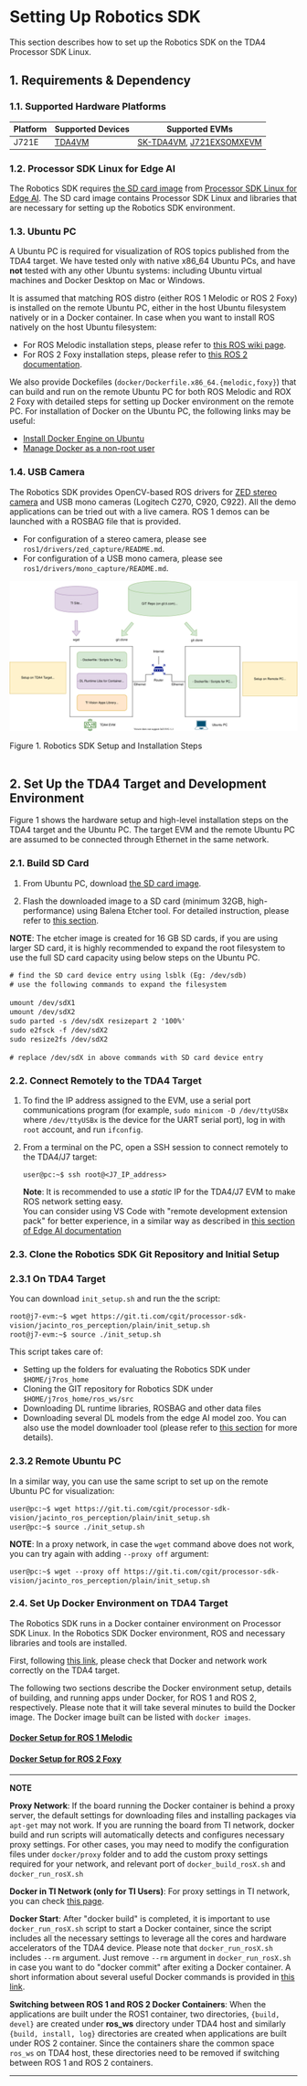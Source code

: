 
Setting Up Robotics SDK
=======================

This section describes how to set up the Robotics SDK on the TDA4 Processor SDK Linux.

## 1. Requirements & Dependency

### 1.1. Supported Hardware Platforms

 Platform | Supported Devices                           | Supported EVMs
----------|---------------------------------------------|-----------------------------------------------
 J721E    | [TDA4VM](https://www.ti.com/product/TDA4VM) | [SK-TDA4VM](https://www.ti.com/tool/SK-TDA4VM), [J721EXSOMXEVM](https://www.ti.com/tool/J721EXSOMXEVM)

### 1.2. Processor SDK Linux for Edge AI
The Robotics SDK requires [the SD card image](http://software-dl.ti.com/jacinto7/esd/processor-sdk-linux-sk-tda4vm/08_00_01_10/exports/ti-processor-sdk-linux-sk-tda4vm-etcher-image.zip) from [Processor SDK Linux for Edge AI](https://www.ti.com/tool/download/PROCESSOR-SDK-LINUX-SK-TDA4VM#release-notes/08.00.01.10). The SD card image contains Processor SDK Linux and libraries that are necessary for setting up the Robotics SDK environment.

### 1.3. Ubuntu PC
A Ubuntu PC is required for visualization of ROS topics published from the TDA4 target. We have tested only with native x86_64 Ubuntu PCs, and have **not** tested with any other Ubuntu systems: including Ubuntu virtual machines and Docker Desktop on Mac or Windows.

It is assumed that matching ROS distro (either ROS 1 Melodic or ROS 2 Foxy) is installed on the remote Ubuntu PC, either in the host Ubuntu filesystem natively or in a Docker container. In case when you want to install ROS natively on the host Ubuntu filesystem:
* For ROS Melodic installation steps, please refer to [this ROS wiki page](http://wiki.ros.org/melodic/Installation/Ubuntu).
* For ROS 2 Foxy installation steps, please refer to [this ROS 2 documentation](https://docs.ros.org/en/foxy/Installation.html).

We also provide Dockefiles (`docker/Dockerfile.x86_64.{melodic,foxy}`) that can build and run on the remote Ubuntu PC for both ROS Melodic and ROX 2 Foxy with detailed steps for setting up Docker environment on the remote PC. For installation of Docker on the Ubuntu PC, the following links may be useful:
* [Install Docker Engine on Ubuntu](https://docs.docker.com/engine/install/ubuntu/)
* [Manage Docker as a non-root user](https://docs.docker.com/engine/install/linux-postinstall/#manage-docker-as-a-non-root-user)

### 1.4. USB Camera
The Robotics SDK provides OpenCV-based ROS drivers for [ZED stereo camera](https://www.stereolabs.com/zed/) and USB mono cameras (Logitech C270, C920, C922). All the demo applications can be tried out with a live camera. ROS 1 demos can be launched with a ROSBAG file that is provided.

* For configuration of a stereo camera, please see `ros1/drivers/zed_capture/README.md`.
* For configuration of a USB mono camera, please see `ros1/drivers/mono_capture/README.md`.

![](docs/tiovx_ros_setup.svg)
<figcaption>Figure 1. Robotics SDK Setup and Installation Steps</figcaption>
<br />

<!-- ================================================================================= -->
## 2. Set Up the TDA4 Target and Development Environment
Figure 1 shows the hardware setup and high-level installation steps on the TDA4 target and the Ubuntu PC. The target EVM and the remote Ubuntu PC are assumed to be connected through Ethernet in the same network.

### 2.1. Build SD Card

1. From Ubuntu PC, download [the SD card image](http://software-dl.ti.com/jacinto7/esd/processor-sdk-linux-sk-tda4vm/08_00_01_10/exports/ti-processor-sdk-linux-sk-tda4vm-etcher-image.zip).

2. Flash the downloaded image to a SD card (minimum 32GB, high-performance) using Balena Etcher tool. For detailed instruction, please refer to [this section](http://software-dl.ti.com/jacinto7/esd/processor-sdk-linux-sk-tda4vm/08_00_01_10/exports/docs/getting_started.html#software-setup).

**NOTE**: The etcher image is created for 16 GB SD cards, if you are using larger SD card, it is highly recommended to expand the root filesystem to use the full SD card capacity using below steps on the Ubuntu PC.

```
# find the SD card device entry using lsblk (Eg: /dev/sdb)
# use the following commands to expand the filesystem

umount /dev/sdX1
umount /dev/sdX2
sudo parted -s /dev/sdX resizepart 2 '100%'
sudo e2fsck -f /dev/sdX2
sudo resize2fs /dev/sdX2

# replace /dev/sdX in above commands with SD card device entry
```

### 2.2. Connect Remotely to the TDA4 Target

1. To find the IP address assigned to the EVM, use a serial port communications program (for example, `sudo minicom -D /dev/ttyUSBx` where `/dev/ttyUSBx` is the device for the UART serial port), log in with `root` account, and run `ifconfig`.

2. From a terminal on the PC, open a SSH session to connect remotely to the TDA4/J7 target:
    ```
    user@pc:~$ ssh root@<J7_IP_address>
    ```
    **Note**: It is recommended to use a *static* IP for the TDA4/J7 EVM to make ROS network setting easy.<br />
    You can consider using VS Code with "remote development extension pack" for better experience, in a similar way as described in [this section of Edge AI documentation](http://software-dl.ti.com/jacinto7/esd/processor-sdk-linux-sk-tda4vm/08_00_01_10/exports/docs/getting_started.html#connect-remotely)

### 2.3. Clone the Robotics SDK Git Repository and Initial Setup
### 2.3.1 On TDA4 Target
You can download `init_setup.sh` and run the the script:
```
root@j7-evm:~$ wget https://git.ti.com/cgit/processor-sdk-vision/jacinto_ros_perception/plain/init_setup.sh
root@j7-evm:~$ source ./init_setup.sh
```
This script takes care of:
* Setting up the folders for evaluating the Robotics SDK under `$HOME/j7ros_home`
* Cloning the GIT repository for Robotics SDK under `$HOME/j7ros_home/ros_ws/src`
* Downloading DL runtime libraries, ROSBAG and other data files
* Downloading several DL models from the edge AI model zoo. You can also use the model downloader tool (please refer to [this section](http://software-dl.ti.com/jacinto7/esd/processor-sdk-linux-sk-tda4vm/08_00_01_10/exports/docs/inference_models.html) for more details).

### 2.3.2 Remote Ubuntu PC
In a similar way, you can use the same script to set up on the remote Ubuntu PC for visualization:
```
user@pc:~$ wget https://git.ti.com/cgit/processor-sdk-vision/jacinto_ros_perception/plain/init_setup.sh
user@pc:~$ source ./init_setup.sh
```

**NOTE**: In a proxy network, in case the `wget` command above does not work, you can try again with adding `--proxy off` argument:
```
user@pc:~$ wget --proxy off https://git.ti.com/cgit/processor-sdk-vision/jacinto_ros_perception/plain/init_setup.sh
```

### 2.4. Set Up Docker Environment on TDA4 Target

The Robotics SDK runs in a Docker container environment on Processor SDK Linux. In the Robotics SDK Docker environment, ROS and necessary libraries and tools are installed.

First, following [this link](https://docs.docker.com/get-started/#test-docker-installation), please check that Docker and network work correctly on the TDA4 target.

The following two sections describe the Docker environment setup, details of building, and running apps under Docker, for ROS 1 and ROS 2, respectively. Please note that it will take several minutes to build the Docker image. The Docker image built can be listed with `docker images`.

#### [Docker Setup for ROS 1 Melodic](./setting_docker_ros1.md)

#### [Docker Setup for ROS 2 Foxy](./setting_docker_ros2.md)

---
**NOTE**

**Proxy Network**: If the board running the Docker container is behind a proxy server, the default settings for downloading files and installing packages via `apt-get` may not work. If you are running the board from TI network, docker build and run scripts will automatically detects and configures necessary proxy settings. For other cases, you may need to modify the configuration files under `docker/proxy` folder and to add the custom proxy settings required for your network, and relevant port of `docker_build_rosX.sh` and `docker_run_rosX.sh`

**Docker in TI Network (only for TI Users)**: For proxy settings in TI network, you can check [this page](https://confluence.itg.ti.com/display/J7TDA4xSW/Docker+on+PC+in+TI+Proxy+Network).

**Docker Start**: After "docker build" is completed, it is important to use `docker_run_rosX.sh` script to start a Docker container, since the script includes all the necessary settings to leverage all the cores and hardware accelerators of the TDA4 device. Please note that `docker_run_rosX.sh` includes `--rm` argument. Just remove `--rm` argument in `docker_run_rosX.sh` in case you want to do "docker commit" after exiting a Docker container. A short information about several useful Docker commands is provided in [this link](http://software-dl.ti.com/jacinto7/esd/processor-sdk-linux-sk-tda4vm/08_00_01_10/exports/docs/docker_environment.html#additional-docker-commands).

**Switching between ROS 1 and ROS 2 Docker Containers**: When the applications are built under the ROS1 container, two directories, `{build, devel}` are created under **ros_ws** directory under TDA4 host and similarly `{build, install, log}` directories are created when applications are built under ROS 2 container. Since the containers share the common space `ros_ws` on TDA4 host, these directories need to be removed if switching between ROS 1 and ROS 2 containers.

---

